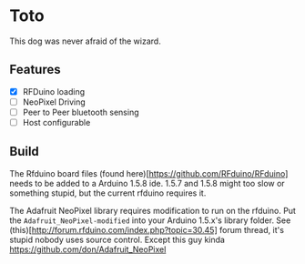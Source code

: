 # Toto
This dog was never afraid of the wizard.

## Features
 - [x] RFDuino loading
 - [ ] NeoPixel Driving
 - [ ] Peer to Peer bluetooth sensing
 - [ ] Host configurable

## Build
  The Rfduino board files (found here)[https://github.com/RFduino/RFduino] needs to be added to a Arduino 1.5.8 ide. 1.5.7 and 1.5.8 might too slow or something stupid, but the current rfduino  requires it.

  The Adafruit NeoPixel library requires modification to run on the rfduino. Put the `Adafruit_NeoPixel-modified` into your Arduino 1.5.x's library folder. See (this)[http://forum.rfduino.com/index.php?topic=30.45] forum thread, it's stupid nobody uses source control. Except this guy kinda https://github.com/don/Adafruit_NeoPixel


